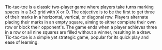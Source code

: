 Tic-tac-toe is a classic two-player game where players take turns marking spaces in a 3x3 grid with X or O. The objective is to be the first to get three of their marks in a horizontal, vertical, or diagonal row. Players alternate placing their marks in an empty square, aiming to either complete their own row or block their opponent's. The game ends when a player achieves three in a row or all nine squares are filled without a winner, resulting in a draw. Tic-tac-toe is a simple yet strategic game, popular for its quick play and ease of learning.
